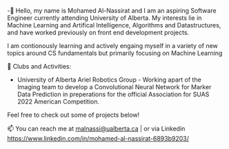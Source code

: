 -👋 Hello, my name is Mohamed Al-Nassirat and I am an aspiring Software Engineer currently attending University of Alberta. My interests lie in Machine Learning and Artifical Intelligence, Algorithms and Datastructures, and have worked previously on front end development projects. 

I am contionously learning and actively engaing myself in a variety of new topics around CS fundamentals but primarily focusing on Machine Learning

🔭 Clubs and Activities:
   - University of Alberta Ariel Robotics Group - Working apart of the Imaging team to develop a Convolutional Neural Network for Marker Data Prediction in preperations for the official Association for SUAS 2022 American Competition. 
 
Feel free to check out some of projects below!

📫 You can reach me at malnassi@ualberta.ca | or via Linkedin https://www.linkedin.com/in/mohamed-al-nassirat-6893b9203/

<!---
MohamedAl-Nassirat/MohamedAl-Nassirat is a ✨ special ✨ repository because its `README.md` (this file) appears on your GitHub profile.
You can click the Preview link to take a look at your changes.
--->

